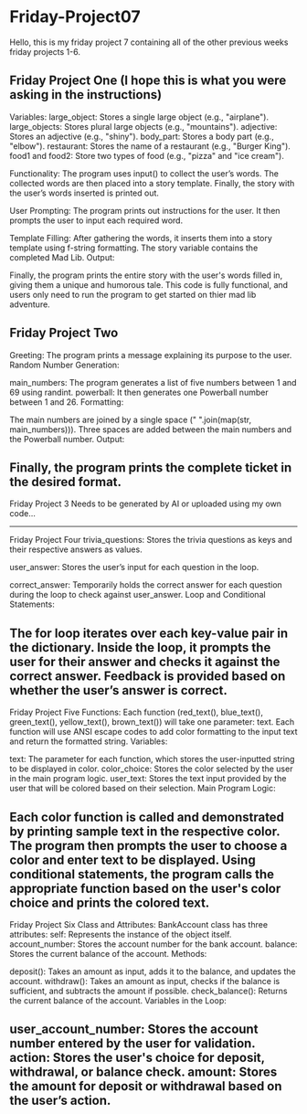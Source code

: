 # Friday-Project07
Hello, this is my friday project 7 containing all of the other previous weeks friday projects 1-6. 

Friday Project One (I hope this is what you were asking in the instructions) 
---------------------------------------------------------------------------------------------------
Variables:
large_object: Stores a single large object (e.g., "airplane").
large_objects: Stores plural large objects (e.g., "mountains").
adjective: Stores an adjective (e.g., "shiny").
body_part: Stores a body part (e.g., "elbow").
restaurant: Stores the name of a restaurant (e.g., "Burger King").
food1 and food2: Store two types of food (e.g., "pizza" and "ice cream").

Functionality:
The program uses input() to collect the user’s words.
The collected words are then placed into a story template.
Finally, the story with the user’s words inserted is printed out.

User Prompting:
The program prints out instructions for the user.
It then prompts the user to input each required word.

Template Filling:
After gathering the words, it inserts them into a story template using f-string formatting.
The story variable contains the completed Mad Lib.
Output:

Finally, the program prints the entire story with the user's words filled in, giving them a unique and humorous tale.
This code is fully functional, and users only need to run the program to get started on thier mad lib adventure.

Friday Project Two
---------------------------------------------------------------------------------------------------
Greeting:
The program prints a message explaining its purpose to the user.
Random Number Generation:

main_numbers: The program generates a list of five numbers between 1 and 69 using randint.
powerball: It then generates one Powerball number between 1 and 26.
Formatting:

The main numbers are joined by a single space (" ".join(map(str, main_numbers))).
Three spaces are added between the main numbers and the Powerball number.
Output:

Finally, the program prints the complete ticket in the desired format.
---------------------------------------------------------------------------------------------------

Friday Project 3 Needs to be generated by AI or uploaded using my own code...

---------------------------------------------------------------------------------------------------
Friday Project Four
trivia_questions: Stores the trivia questions as keys and their respective answers as values.

user_answer: Stores the user’s input for each question in the loop.

correct_answer: Temporarily holds the correct answer for each question during the loop to check against user_answer.
Loop and Conditional Statements:

The for loop iterates over each key-value pair in the dictionary.
Inside the loop, it prompts the user for their answer and checks it against the correct answer.
Feedback is provided based on whether the user’s answer is correct.
---------------------------------------------------------------------------------------------------
Friday Project Five
Functions:
Each function (red_text(), blue_text(), green_text(), yellow_text(), brown_text()) will take one parameter: text.
Each function will use ANSI escape codes to add color formatting to the input text and return the formatted string.
Variables:

text: The parameter for each function, which stores the user-inputted string to be displayed in color.
color_choice: Stores the color selected by the user in the main program logic.
user_text: Stores the text input provided by the user that will be colored based on their selection.
Main Program Logic:

Each color function is called and demonstrated by printing sample text in the respective color.
The program then prompts the user to choose a color and enter text to be displayed.
Using conditional statements, the program calls the appropriate function based on the user's color choice and prints the colored text.
---------------------------------------------------------------------------------------------------
Friday Project Six
Class and Attributes:
BankAccount class has three attributes:
self: Represents the instance of the object itself.
account_number: Stores the account number for the bank account.
balance: Stores the current balance of the account.
Methods:

deposit(): Takes an amount as input, adds it to the balance, and updates the account.
withdraw(): Takes an amount as input, checks if the balance is sufficient, and subtracts the amount if possible.
check_balance(): Returns the current balance of the account.
Variables in the Loop:

user_account_number: Stores the account number entered by the user for validation.
action: Stores the user's choice for deposit, withdrawal, or balance check.
amount: Stores the amount for deposit or withdrawal based on the user’s action.
---------------------------------------------------------------------------------------------------
